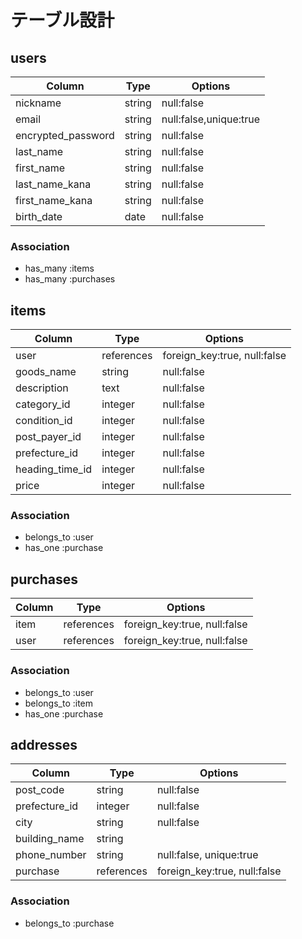 # テーブル設計



## users

|Column              |Type     |Options                |
|--------------------|---------|-----------------------|
| nickname           | string  | null:false            |
| email              | string  | null:false,unique:true|
| encrypted_password | string  | null:false            |
| last_name          | string  | null:false            |
| first_name         | string  | null:false            |
| last_name_kana     | string  | null:false            |
| first_name_kana    | string  | null:false            |
| birth_date         | date    | null:false            |

### Association

- has_many :items
- has_many :purchases



## items

|Column          |Type        |Options                      |
|----------------|------------|-----------------------------|
| user           | references | foreign_key:true, null:false|
| goods_name     | string     | null:false                  |
| description    | text       | null:false                  |
| category_id    | integer    | null:false                  |
| condition_id   | integer    | null:false                  |
| post_payer_id  | integer    | null:false                  |
| prefecture_id  | integer    | null:false                  |
| heading_time_id| integer    | null:false                  |
| price          | integer    | null:false                  |

### Association

- belongs_to :user
- has_one :purchase



## purchases

|Column|Type        |Options                       |
|------|------------|------------------------------|
| item | references | foreign_key:true, null:false |
| user | references | foreign_key:true, null:false |

### Association

- belongs_to :user
- belongs_to :item
- has_one :purchase



## addresses

|Column         |Type        |Options                          |
|---------------|------------|---------------------------------|
| post_code     | string     | null:false                      |
| prefecture_id | integer    | null:false                      |
| city          | string     | null:false                      |
| building_name | string     |
| phone_number  | string     | null:false, unique:true         |
| purchase      | references | foreign_key:true, null:false    |

### Association

- belongs_to :purchase
